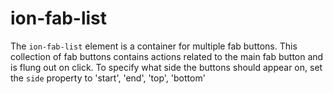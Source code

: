# ion-fab-list

The `ion-fab-list` element is a container for multiple fab buttons. This collection of fab buttons contains actions related to the main fab button and is flung out on click. To specify what side the buttons should appear on, set the `side` property to 'start', 'end', 'top', 'bottom'
